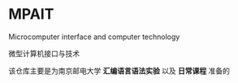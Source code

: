 # MPAIT

Microcomputer interface and computer technology

微型计算机接口与技术

该仓库主要是为南京邮电大学 **汇编语言语法实验** 以及 **日常课程** 准备的
